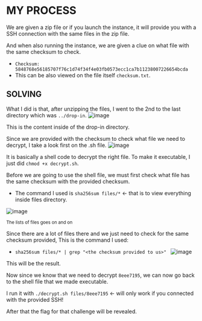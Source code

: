 # MY PROCESS

We are given a zip file or if you launch the instance, it will provide you with a SSH connection with the same files in the zip file.

And when also running the instance, we are given a clue on what file with the same checksum to check.
- ```Checksum: 5848768e56185707f76c1d74f34f4e03fb0573ecc1ca7b11238007226654bcda```
- This can be also viewed on the file itself ```checksum.txt```.

## SOLVING

What I did is that, after unzipping the files, I went to the 2nd to the last directory which was ```../drop-in```.
![image](https://github.com/user-attachments/assets/58aa0636-e625-4572-9351-e0b1c1c9812d)

This is the content inside of the drop-in directory.

Since we are provided with the checksum to check what file we need to decrypt, I take a look first on the .sh file.
![image](https://github.com/user-attachments/assets/b7c0d1ec-1951-4507-9936-7c69defdbf59)

It is basically a shell code to decrypt the right file. To make it executable, I just did ```chmod +x decrypt.sh```.

Before we are going to use the shell file, we must first check what file has the same checksum with the provided checksum.
- The command I used is ```sha256sum files/*``` <- that is to view everything inside files directory.

![image](https://github.com/user-attachments/assets/47b84086-9ccf-462b-b5ed-df557cb395a2)

<sub>The lists of files goes on and on</sub>

Since there are a lot of files there and we just need to check for the same checksum provided, This is the command I used:
- ```sha256sum files/* | grep "<the checksum provided to us>" ```
![image](https://github.com/user-attachments/assets/f8696aad-edef-4580-a6fb-63aec5ab5fb3)

This will be the result.

Now since we know that we need to decrypt ```8eee7195```, we can now go back to the shell file that we made executable.

I run it with ```./decrypt.sh files/8eee7195``` <- will only work if you connected with the provided SSH!

After that the flag for that challenge will be revealed.
